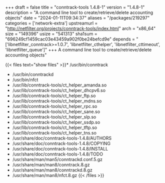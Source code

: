 +++
draft = false
title = "conntrack-tools 1.4.8-1"
version = "1.4.8-1"
description = "A command line tool to create/retrieve/delete accounting objects"
date = "2024-01-11T09:34:37"
aliases = "/packages/219297"
categories = ['network-extra']
upstreamurl = "http://netfilter.org/projects/conntrack-tools/index.html"
arch = "x86_64"
size = "149396"
usize = "541313"
sha1sum = "696249cf1459cac03e43459a902f0be24befcd9e"
depends = "['libnetfilter_conntrack>=1.0.7', 'libnetfilter_cthelper', 'libnetfilter_cttimeout', 'libnetfilter_queue']"
+++
A command line tool to create/retrieve/delete accounting objects"

{{< files text="show files" >}}* /usr/bin/conntrack
* /usr/bin/conntrackd
* /usr/bin/nfct
* /usr/lib/conntrack-tools/ct_helper_amanda.so
* /usr/lib/conntrack-tools/ct_helper_dhcpv6.so
* /usr/lib/conntrack-tools/ct_helper_ftp.so
* /usr/lib/conntrack-tools/ct_helper_mdns.so
* /usr/lib/conntrack-tools/ct_helper_rpc.so
* /usr/lib/conntrack-tools/ct_helper_sane.so
* /usr/lib/conntrack-tools/ct_helper_slp.so
* /usr/lib/conntrack-tools/ct_helper_ssdp.so
* /usr/lib/conntrack-tools/ct_helper_tftp.so
* /usr/lib/conntrack-tools/ct_helper_tns.so
* /usr/share/doc/conntrack-tools-1.4.8/AUTHORS
* /usr/share/doc/conntrack-tools-1.4.8/COPYING
* /usr/share/doc/conntrack-tools-1.4.8/INSTALL
* /usr/share/doc/conntrack-tools-1.4.8/TODO
* /usr/share/man/man5/conntrackd.conf.5.gz
* /usr/share/man/man8/conntrack.8.gz
* /usr/share/man/man8/conntrackd.8.gz
* /usr/share/man/man8/nfct.8.gz
{{< /files >}}